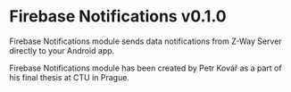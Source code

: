 Firebase Notifications v0.1.0
============================

Firebase Notifications module sends data notifications from Z-Way Server directly to your Android app.

Firebase Notifications module has been created by Petr Kovář as a part of his final thesis at CTU in Prague.
